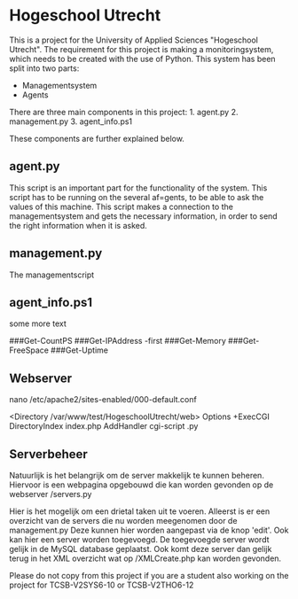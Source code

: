 # Hogeschool Utrecht
This is a project for the University of Applied Sciences "Hogeschool Utrecht". The requirement for this project is making a monitoringsystem, which needs to be created with the use of Python. 
This system has been split into two parts: 
-   Managementsystem
-   Agents

There are three main components in this project:
    1. agent.py
    2. management.py
    3. agent_info.ps1
    
These components are further explained below.

## agent.py
This script is an important part for the functionality of the system. This script has to be running on the several af=gents, to be able to ask the values of this machine. This script makes a connection to the managementsystem and gets the necessary information, in order to send the right information when it is asked.


## management.py
The managementscript 


## agent_info.ps1
some more text

###Get-CountPS
###Get-IPAddress -first
###Get-Memory
###Get-FreeSpace
###Get-Uptime

## Webserver
nano /etc/apache2/sites-enabled/000-default.conf

<Directory /var/www/test/HogeschoolUtrecht/web>
    Options +ExecCGI
    DirectoryIndex index.php
</Directory>
AddHandler cgi-script .py


## Serverbeheer
Natuurlijk is het belangrijk om de server makkelijk te kunnen beheren.
Hiervoor is een webpagina opgebouwd die kan worden gevonden op de webserver /servers.py

Hier is het mogelijk om een drietal taken uit te voeren.
Alleerst is er een overzicht van de servers die nu worden meegenomen door de management.py
Deze kunnen hier worden aangepast via de knop 'edit'.
Ook kan hier een server worden toegevoegd.
    De toegevoegde server wordt gelijk in de MySQL database geplaatst.
    Ook komt deze server dan gelijk terug in het XML overzicht wat op /XMLCreate.php kan worden gevonden.

Please do not copy from this project if you are a student also working on the project for TCSB-V2SYS6-10 or TCSB-V2THO6-12